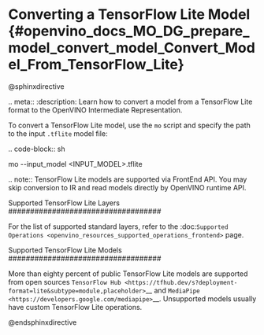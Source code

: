 # Converting a TensorFlow Lite Model {#openvino_docs_MO_DG_prepare_model_convert_model_Convert_Model_From_TensorFlow_Lite}

@sphinxdirective

.. meta::
   :description: Learn how to convert a model from a 
                 TensorFlow Lite format to the OpenVINO Intermediate Representation.


To convert a TensorFlow Lite model, use the ``mo`` script and specify the path to the input ``.tflite`` model file:

.. code-block:: sh

   mo --input_model <INPUT_MODEL>.tflite

.. note:: TensorFlow Lite models are supported via FrontEnd API. You may skip conversion to IR and read models directly by OpenVINO runtime API.

Supported TensorFlow Lite Layers
###################################

For the list of supported standard layers, refer to the :doc:`Supported Operations <openvino_resources_supported_operations_frontend>` page.

Supported TensorFlow Lite Models
###################################

More than eighty percent of public TensorFlow Lite models are supported from open sources `TensorFlow Hub <https://tfhub.dev/s?deployment-format=lite&subtype=module,placeholder>`__ and `MediaPipe <https://developers.google.com/mediapipe>`__.
Unsupported models usually have custom TensorFlow Lite operations.

@endsphinxdirective
